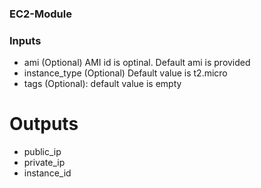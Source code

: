 ### EC2-Module

### Inputs

* ami (Optional) AMI id is optinal. Default ami is provided 
* instance_type (Optional) Default value is t2.micro
* tags (Optional): default value is empty

# Outputs

* public_ip
* private_ip
* instance_id 